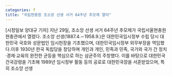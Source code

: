 ```yaml
---
categories: f
title: "국립현충원 조소앙 선생 서거 64주년 추모제 열어"
---
```

[시정일보 양대규 기자] 지난 29일, 조소앙 선생 서거 64주년 추모제가 국립서울현충원 현충관에서 열렸다. 조소앙 선생(1887.4.∼1958.9.)은 대한민국임시정부 수립 당시 대한민국 국호와 성문법인 임시헌장을 기초했으며, 대한민국임시정부 외무부장을 역임했다.이후 1930년 한국 독립당을 창당하며 개인과 개인, 민족과 민족, 국가와 국가 간 정치·경제·교육의 완전한 균등을 핵심으로 하는 삼균주의 주창했다. 이를 바탕으로 대한민국 건국강령을 기초해 1989년 임시정부 활동 등의 공로로 대한민국장을 서훈받았으며, 특히 조소앙 선생